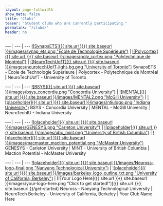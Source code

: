 ```yaml
---
layout: page-fullwidth
show_meta: false
title: "Clubs"
teaser: "Student clubs who are currently participating."
permalink: "/clubs/"
header: no
---
```


<div class="contributor" markdown="1">

--- | --- | ---
[![SynapsETS]({{ site.url }}{{ site.baseurl }}/images/synap_ets.png "École de Technologie Supérieure")](http://synapsets.etsmtl.ca/) | [![Polycortex]({{ site.url }}{{ site.baseurl }}/images/poly_cortex.png "Polytechnique de Montréal")](http://polycortex.polymtl.ca/) | [![NeuroTechUofT]({{ site.url }}{{ site.baseurl }}/images/neurotechUofT-light-bg.png "University of Toronto")](http://neurotechuoft.github.io/)
SynapsETS - École de Technologie Supérieure | Polycortex - Polytechnique de Montréal | NeuroTechUofT - University of Toronto

--- | --- | ---
[![BSYS]({{ site.url }}{{ site.baseurl }}/images/bsys_concordia.png "Concordia University")](http://bsys.ca/index.html) | [![MENTAL]({{ site.url }}{{ site.baseurl }}/images/MENTAL2.png "McGill University")](http://www.facebook.com/McGillNeurotech) | [![placeholder]({{ site.url }}{{ site.baseurl }}/images/ntiulogo.png "Indiana University")](https://neurotechiu.wordpress.com/)
BSYS - Concordia University | MENTAL - McGill University | NeuroTechIU - Indiana University

--- | --- | ---
[![placeholder]({{ site.url }}{{ site.baseurl }}/images/GENESYS.png "Carleton University")](https://genesysgroup.github.io/) | [![placeholder]({{ site.url }}{{ site.baseurl }}/images/ubc_mint.png "University of British Columbia")](https://ubcmint.github.io/) | [![placeholder]({{ site.url }}{{ site.baseurl }}/images/macmaster_maction_potential.png "McMaster University")](#link)
GENESYS - Carleton University | MINT - University of British Columbia | Maction Potential - McMaster University

--- | --- | ---
[![placeholder]({{ site.url }}{{ site.baseurl }}/images/Neuross-logo-final.png "Nanyang Technological University")](#link) | [![placeholder]({{ site.url }}{{ site.baseurl }}/images/berkeley_logo_outline_txt.png "University of California, Berkeley")](http://neurotechberkeley.org/) | [![Your Logo Here]({{ site.url }}{{ site.baseurl }}/images/your-logo-here.png "Click to get started!")]({{ site.url }}{{ site.baseurl }}/get-started)
Neuross - Nanyang Technological University | NeuroTech Berkeley - University of California, Berkeley | Your Club Name Here

</div>

